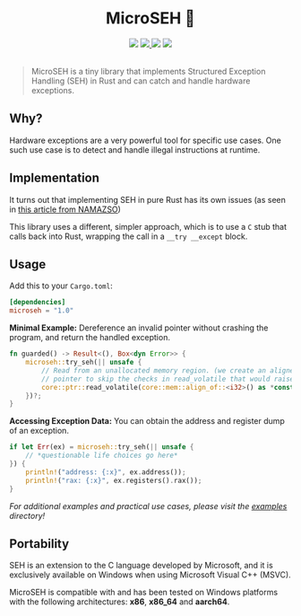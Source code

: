 <h1 align="center">MicroSEH 🔴</h1>

<div align="center">
  <a href="https://crates.io/crates/microseh"><img src="https://img.shields.io/crates/v/microseh.svg"/></a>
  <a href="https://github.com/sonodima/microseh/actions?workflow=CI">
    <img src="https://github.com/sonodima/microseh/workflows/CI/badge.svg"/>
  </a>
  <a href="https://crates.io/crates/microseh"><img src="https://img.shields.io/crates/d/microseh?color=pink"/></a>
  <img src="https://img.shields.io/badge/license-MIT-blue.svg"/>
</div>

<br>

> MicroSEH is a tiny library that implements Structured Exception Handling (SEH) in Rust and can catch
> and handle hardware exceptions.

## Why?

Hardware exceptions are a very powerful tool for specific use cases. One such use case is to
detect and handle illegal instructions at runtime.

## Implementation

It turns out that implementing SEH in pure Rust has its own issues (as seen in
[this article from NAMAZSO](https://engineering.zeroitlab.com/2022/03/13/rust-seh))

This library uses a different, simpler approach, which is to use a `C` stub that calls back into Rust, wrapping
the call in a `__try __except` block.

## Usage

Add this to your `Cargo.toml`:

```toml
[dependencies]
microseh = "1.0"
```

**Minimal Example:** Dereference an invalid pointer without crashing the program, and return the handled exception.

```rust
fn guarded() -> Result<(), Box<dyn Error>> {
    microseh::try_seh(|| unsafe {
        // Read from an unallocated memory region. (we create an aligned not-null
        // pointer to skip the checks in read_volatile that would raise a panic)
        core::ptr::read_volatile(core::mem::align_of::<i32>() as *const i32);
    })?;
}
```

**Accessing Exception Data:** You can obtain the address and register dump of an exception.

```rust
if let Err(ex) = microseh::try_seh(|| unsafe {
    // *questionable life choices go here*
}) {
    println!("address: {:x}", ex.address());
    println!("rax: {:x}", ex.registers().rax());
}
```

_For additional examples and practical use cases, please visit the [examples](./examples) directory!_

## Portability

SEH is an extension to the C language developed by Microsoft, and it is exclusively available
on Windows when using Microsoft Visual C++ (MSVC).

MicroSEH is compatible with and has been tested on Windows platforms with the following
architectures: **x86**, **x86_64** and **aarch64**.
